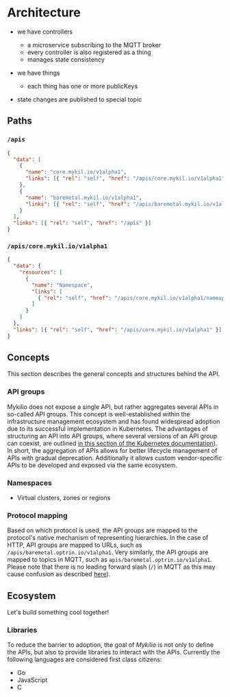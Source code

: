 # Architecture

- we have controllers

  - a microservice subscribing to the MQTT broker
  - every controller is also registered as a thing
  - manages state consistency

- we have things

  - each thing has one or more publicKeys

- state changes are published to special topic

## Paths

### `/apis`

```json
{
  "data": [
    {
      "name": "core.mykil.io/v1alpha1",
      "links": [{ "rel": "self", "href": "/apis/core.mykil.io/v1alpha1" }]
    },
    {
      "name": "baremetal.mykil.io/v1alpha1",
      "links": [{ "rel": "self", "href": "/apis/baremetal.mykil.io/v1alpha1" }]
    }
  ],
  "links": [{ "rel": "self", "href": "/apis" }]
}
```

### `/apis/core.mykil.io/v1alpha1`

```json
{
  "data": {
    "resources": [
      {
        "name": "Namespace",
        "links": [
          { "rel": "self", "href": "/apis/core.mykil.io/v1alpha1/namespaces" }
        ]
      }
    ]
  },
  "links": [{ "rel": "self", "href": "/apis/core.mykil.io/v1alpha1" }]
}
```

## Concepts

This section describes the general concepts and structures behind the API.

### API groups

Mykilio does not expose a single API, but rather aggregates several APIs in so-called API groups. This concept is well-established within the infrastructure management ecosystem and has found widespread adoption due to its successful implementation in Kubernetes. The advantages of structuring an API into API groups, where several versions of an API group can coexist, are outlined [in this section of the Kubernetes documentation][kubernetes_concepts_overview]). In short, the aggregation of APIs allows for better lifecycle management of APIs with gradual deprecation. Additionally it allows custom vendor-specific APIs to be developed and exposed via the same ecosystem.

### Namespaces

- Virtual clusters, zones or regions

### Protocol mapping

Based on which protocol is used, the API groups are mapped to the protocol's native mechanism of representing hierarchies. In the case of HTTP, API groups are mapped to URLs, such as `/apis/baremetal.optrin.io/v1alpha1`. Very similarly, the API groups are mapped to topics in MQTT, such as `apis/baremetal.optrin.io/v1alpha1`. Please note that there is no leading forward slash (`/`) in MQTT as this may cause confusion as described [here][mqtt_topics_best_practices]).

## Ecosystem

Let's build something cool together!

### Libraries

To reduce the barrier to adoption, the goal of _Mykilio_ is not only to define the APIs, but also to provide libraries to interact with the APIs. Currently the following languages are considered first class citizens:

- Go
- JavaScript
- C

[kubernetes_concepts_overview]: https://kubernetes.io/docs/concepts/overview/kubernetes-api/#api-groups-and-versioning
[mqtt_topics_best_practices]: https://www.hivemq.com/blog/mqtt-essentials-part-5-mqtt-topics-best-practices/#best-practices
